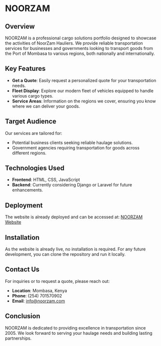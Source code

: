 # NOORZAM

## Overview
NOORZAM is a professional cargo solutions portfolio designed to showcase the activities of NoorZam Hauliers. We provide reliable transportation services for businesses and governments looking to transport goods from the Port of Mombasa to various regions, both nationally and internationally.

## Key Features
- **Get a Quote**: Easily request a personalized quote for your transportation needs.
- **Fleet Display**: Explore our modern fleet of vehicles equipped to handle various cargo types.
- **Service Areas**: Information on the regions we cover, ensuring you know where we can deliver your goods.

## Target Audience
Our services are tailored for:
- Potential business clients seeking reliable haulage solutions.
- Government agencies requiring transportation for goods across different regions.

## Technologies Used
- **Frontend**: HTML, CSS, JavaScript
- **Backend**: Currently considering Django or Laravel for future enhancements.

## Deployment
The website is already deployed and can be accessed at: [NOORZAM Website](https://osike.github.io/Noor-Zam/)

## Installation
As the website is already live, no installation is required. For any future development, you can clone the repository and run it locally.

## Contact Us
For inquiries or to request a quote, please reach out:
- **Location**: Mombasa, Kenya
- **Phone**: (254) 701570902
- **Email**: info@noorzam.com

## Conclusion
NOORZAM is dedicated to providing excellence in transportation since 2005. We look forward to serving your haulage needs and building lasting partnerships.
